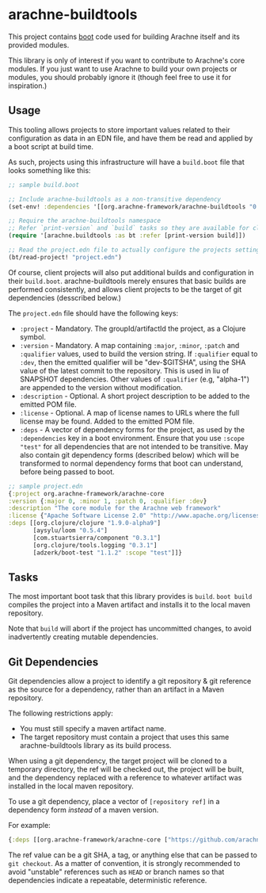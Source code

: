 # arachne-buildtools

This project contains [boot](https://github.com/boot-clj/boot) code
used for building Arachne itself and its provided modules.

This library is only of interest if you want to contribute to
Arachne's core modules. If you just want to use Arachne to build your
own projects or modules, you should probably ignore it (though feel
free to use it for inspiration.)

## Usage

This tooling allows projects to store important values related to
their configuration as data in an EDN file, and have them be read and
applied by a boot script at build time.

As such, projects using this infrastructure will have a `build.boot`
file that looks something like this:

```clojure
;; sample build.boot

;; Include arachne-buildtools as a non-transitive dependency
(set-env! :dependencies '[[org.arachne-framework/arachne-buildtools "0.1.0" :scope "test"]])

;; Require the arachne-buildtools namespace
;; Refer `print-version` and `build` tasks so they are available for client projects
(require '[arachne.buildtools :as bt :refer [print-version build]])

;; Read the project.edn file to actually configure the projects settings and dependencies
(bt/read-project! "project.edn")

```

Of course, client projects will also put additional builds and
configuration in their `build.boot`. arachne-buildtools merely ensures
that basic builds are performed consistently, and allows client
projects to be the target of git dependencies (desscribed below.)

The `project.edn` file should have the following keys:

- `:project` - Mandatory. The groupId/artifactId the project, as a Clojure symbol.
- `:version` - Mandatory. A map containing `:major`, `:minor`,
  `:patch` and `:qualifier` values, used to build the version
  string. If `:qualifier` equal to `:dev`, then the emitted qualifier
  will be "dev-$GITSHA", using the SHA value of the latest commit to
  the repository. This is used in liu of SNAPSHOT dependencies. Other
  values of `:qualifier` (e.g, "alpha-1") are appended to the version
  without modification.
- `:description` - Optional. A short project description to be added to the emitted POM file.
- `:license` - Optional. A map of license names to URLs where the full
  license may be found. Added to the emitted POM file.
- `:deps` - A vector of dependency forms for the project, as used by
  the `:dependencies` key in a boot environment. Ensure that you use
  `:scope "test"` for all dependencies that are not intended to be
  transitive. May also contain git dependency forms (described below)
  which will be transformed to normal dependency forms that boot can
  understand, before being passed to boot.

```clojure
;; sample project.edn
{:project org.arachne-framework/arachne-core
:version {:major 0, :minor 1, :patch 0, :qualifier :dev}
:description "The core module for the Arachne web framework"
:license {"Apache Software License 2.0" "http://www.apache.org/licenses/LICENSE-2.0"}
:deps [[org.clojure/clojure "1.9.0-alpha9"]
       [aysylu/loom "0.5.4"]
       [com.stuartsierra/component "0.3.1"]
       [org.clojure/tools.logging "0.3.1"]
       [adzerk/boot-test "1.1.2" :scope "test"]]}
```

## Tasks

The most important boot task that this library provides is
`build`. `boot build` compiles the project into a Maven artifact and
installs it to the local maven repository.

Note that `build` will abort if the project has uncommitted changes,
to avoid inadvertently creating mutable dependencies.

## Git Dependencies

Git dependencies allow a project to identify a git repository & git
reference as the source for a dependency, rather than an artifact in a
Maven repository.

The following restrictions apply:

- You must still specify a maven artifact name.
- The target repository must contain a project that uses this same
  arachne-buildtools library as its build process.

When using a git dependency, the target project will be cloned to a
temporary directory, the ref will be checked out, the project will be
built, and the dependency replaced with a reference to whatever
artifact was installed in the local maven repository.

To use a git dependency, place a vector of `[repository ref]` in a
dependency form *instead* of a maven version.

For example:

```clojure
{:deps [[org.arachne-framework/arachne-core ["https://github.com/arachne-framework/arachne-core.git" "900a0ee"]]]}
```

The ref value can be a git SHA, a tag, or anything else that can be
passed to `git checkout`. As a matter of convention, it is strongly
recommended to avoid "unstable" references such as `HEAD` or branch
names so that dependencies indicate a repeatable, deterministic
reference.
